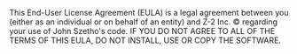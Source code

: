 This End-User License Agreement (EULA) is a legal agreement between you (either as an individual or on behalf of an entity) and Z-2 Inc. © regarding your use of John Szetho's code. IF YOU DO NOT AGREE TO ALL OF THE TERMS OF THIS EULA, DO NOT INSTALL, USE OR COPY THE SOFTWARE.
